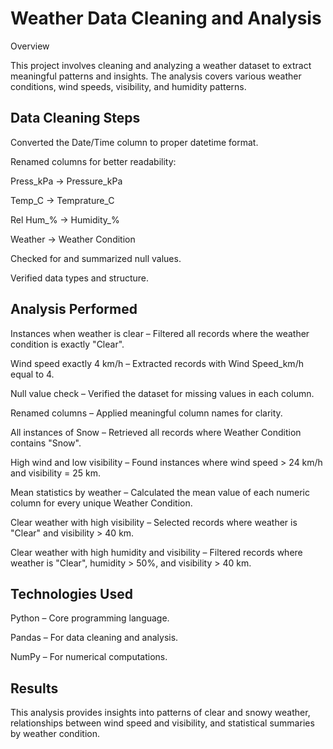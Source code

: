 # Weather Data Cleaning and Analysis
Overview

This project involves cleaning and analyzing a weather dataset to extract meaningful patterns and insights. The analysis covers various weather conditions, wind speeds, visibility, and humidity patterns.

##  Data Cleaning Steps

Converted the Date/Time column to proper datetime format.

Renamed columns for better readability:

Press_kPa → Pressure_kPa

Temp_C → Temprature_C

Rel Hum_% → Humidity_%

Weather → Weather Condition

Checked for and summarized null values.

Verified data types and structure.

##  Analysis Performed

Instances when weather is clear – Filtered all records where the weather condition is exactly "Clear".

Wind speed exactly 4 km/h – Extracted records with Wind Speed_km/h equal to 4.

Null value check – Verified the dataset for missing values in each column.

Renamed columns – Applied meaningful column names for clarity.

All instances of Snow – Retrieved all records where Weather Condition contains "Snow".

High wind and low visibility – Found instances where wind speed > 24 km/h and visibility = 25 km.

Mean statistics by weather – Calculated the mean value of each numeric column for every unique Weather Condition.

Clear weather with high visibility – Selected records where weather is "Clear" and visibility > 40 km.

Clear weather with high humidity and visibility – Filtered records where weather is "Clear", humidity > 50%, and visibility > 40 km.

##  Technologies Used

Python – Core programming language.

Pandas – For data cleaning and analysis.

NumPy – For numerical computations.

##  Results

This analysis provides insights into patterns of clear and snowy weather, relationships between wind speed and visibility, and statistical summaries by weather condition.
